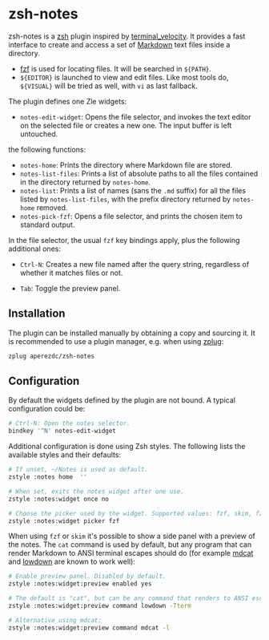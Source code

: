 # zsh-notes

zsh-notes is a [zsh](http://www.zsh.org/) plugin inspired by
[terminal_velocity](https:/A/www.seanh.cc/terminal_velocity/). It provides a
fast interface to create and access a set of
[Markdown](https://en.wikipedia.org/wiki/Markdown) text files inside a
directory.

- [fzf](https://github.com/junegunn/fzf) is used for locating files. It
  will be searched in `${PATH}`.
- `${EDITOR}` is launched to view and edit files. Like most tools do,
  `${VISUAL}` will be tried as well, with `vi` as last fallback.

The plugin defines one Zle widgets:

- `notes-edit-widget`: Opens the file selector, and invokes the text
  editor on the selected file or creates a new one. The input buffer is
  left untouched.

the following functions:

- `notes-home`: Prints the directory where Markdown file are stored.
- `notes-list-files`: Prints a list of absolute paths to all the files
  contained in the directory returned by `notes-home`.
- `notes-list`: Prints a list of names (sans the `.md` suffix) for all
  the files listed by `notes-list-files`, with the prefix directory
  returned by `notes-home` removed.
- `notes-pick-fzf`: Opens a file selector, and prints the chosen item
  to standard output.

In the file selector, the usual `fzf` key bindings apply, plus the following
additional ones:

- `Ctrl-N`: Creates a new file named after the query string, regardless
  of whether it matches files or not.

- `Tab`: Toggle the preview panel.


## Installation

The plugin can be installed manually by obtaining a copy and sourcing it.
It is recommended to use a plugin manager, e.g. when using
[zplug](https://github.com/zplug/zplug):

```sh
zplug aperezdc/zsh-notes
```


## Configuration

By default the widgets defined by the plugin are not bound. A typical
configuration could be:

```sh
# Ctrl-N: Open the notes selector.
bindkey '^N' notes-edit-widget
```

Additional configuration is done using Zsh styles. The following lists
the available styles and their defaults:

```sh
# If unset, ~/Notes is used as default.
zstyle :notes home  ''

# When set, exits the notes widget after one use.
zstyle :notes:widget once no

# Choose the picker used by the widget. Supported values: fzf, skim, fzy.
zstyle :notes:widget picker fzf
```

When using `fzf` or `skim` it's possible to show a side panel with a preview
of the notes. The `cat` command is used by default, but any program that can
render Markdown to ANSI terminal escapes should do (for example
[mdcat](https://github.com/lunaryorn/mdcat) and
[lowdown](https://kristaps.bsd.lv/lowdown/) are known to work well):

```sh
# Enable preview panel. Disabled by default.
zstyle :notes:widget:preview enabled yes

# The default is "cat", but can be any command that renders to ANSI escapes:
zstyle :notes:widget:preview command lowdown -Tterm

# Alternative using mdcat:
zstyle :notes:widget:preview command mdcat -l
```

